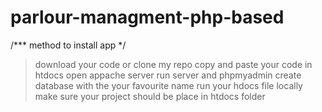 # parlour-managment-php-based
/*** method to install app */
>download your code or clone my repo
> copy and paste your code in htdocs
> open appache server
>run server and phpmyadmin
> create database with the your favourite name
>run your hdocs file locally
>make sure your project should be place in htdocs folder
